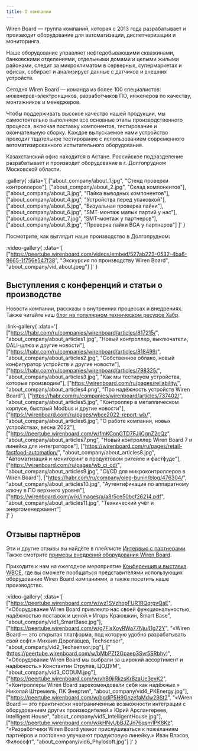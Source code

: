 ```yaml
---
title: О компании
---
```


Wiren Board — группа компаний, которая с 2013 года разрабатывает и производит оборудование для автоматизации, диспетчеризации и мониторинга.

Наше оборудование управляет нефтедобывающими скважинами, банковскими отделениями, отдельными домами и целыми жилыми районами, следит за микроклиматом в серверных, супермаркетах и офисах, собирает и анализирует данные с датчиков и внешних устройств.

Сегодня Wiren Board — команда из более 100 специалистов: инженеров-электронщиков, разработчиков ПО, инженеров по качеству, монтажников и менеджеров.

Чтобы поддерживать высокое качество нашей продукции, мы самостоятельно выполняем все основные этапы производственного процесса, включая поставку компонентов, тестирование и окончательную сборку. Каждое выпускаемое нами устройство проходит тщательное тестирование с использованием современного автоматизированного испытательного оборудования.

Казахстанский офис находится в Астане. Российское подразделение разрабатывает и производит оборудование в г. Долгопрудном Московской области.

:gallery{ 
    :data='[ 
        ["about_company/about_1.jpg", "Стенд проверки контроллеров"], ["about_company/about_2.jpg", "Склад компонентов"],    ["about_company/about_3.jpg", "Пайка выводных компонентов"], ["about_company/about_4.jpg", "Устройства перед упаковкой"], ["about_company/about_5.jpg", "Визуальная проверка пайки"], ["about_company/about_6.jpg", "SMT-монтаж малых партий у нас"], ["about_company/about_7.jpg", "SMT-монтаж у партнеров"], ["about_company/about_8.jpg", "Проверка пайки BGA у партнеров"]
        ]'
        }

Посмотрите, как выглядит наше производство в Долгопрудном:

:video-gallery{
    :data='[
        ["https://peertube.wirenboard.com/videos/embed/527ab223-0532-4ba6-9665-1f756e547f38", "Экскурсия по производству Wiren Board", "about_company/vid_about.jpeg"]
        ]'
}


## Выступления с конференций и статьи о производстве
Новости компании, рассказы о внутренних процессах и внедрениях. Также читайте наш [блог на популярном техническом ресурсе Хабр](https://habr.com/ru/companies/wirenboard/articles/).

:link-gallery{
    :data='[
        ["https://habr.com/ru/companies/wirenboard/articles/817215/", "about_company/about_articles1.jpg", "Новый контроллер, выключатели, DALI-шлюз и другие новости"],
        ["https://habr.com/ru/companies/wirenboard/articles/818499/", "about_company/about_articles2.jpg", "Собственное облако, новый конфигуратор устройств и другие новости"],
        ["https://habr.com/ru/companies/wirenboard/articles/798325/", "about_company/about_articles3.jpg", "Как мы тестируем устройства, которые производим"],
        ["https://wirenboard.com/ru/pages/reliability/", "about_company/about_articles4.png", "Про надёжность устройств Wiren Board"],
        ["https://habr.com/ru/companies/wirenboard/articles/737402/", "about_company/about_articles5.jpg", "Контроллер в металлическом корпусе, быстрый Modbus и другие новости"],
        ["https://wirenboard.com/ru/pages/wbce2022-report-wb/", "about_company/about_articles6.jpg", "О работе компании, новых устройствах, весна 2022"],
        ["https://peertube.wirenboard.com/w/fmKConGTD7FJjiCgnZ2cQz", "about_company/about_articles7.png", "Новый контроллер Wiren Board 7 и линейка для интеграторов"],
        ["https://wirenboard.com/ru/pages/retail-fastfood-automation/", "about_company/about_articles8.jpg", "Автоматизация и мониторинг в продуктовом ритейле и фастфуде"],
        ["https://wirenboard.com/ru/pages/wb_ci_cd/", "about_company/about_articles9.jpg", "CI/CD для микроконтроллеров в Wiren Board"],
        ["https://habr.com/ru/company/oleg-bunin/blog/476304/", "about_company/about_articles10.jpg", "Аутентификация по аппаратному ключу в ПО верхнего уровня"],
        ["https://wirenboard.com/wiki/images/a/a8/5ce50bcf26214.pdf", "about_company/about_articles11.jpg", "Технический учёт и энергоменеджмент"]               
    ]'
}


## Отзывы партнёров
Эти и другие отзывы вы найдёте в плейлисте [Интервью с партнерами](https://peertube.wirenboard.com/w/p/qU5jWXxTYH2omMuSAhkMjG?playlistPosition=1). Также смотрите [примеры внедрений оборудования Wiren Board](https://wirenboard.com/ru/contents/solutions).

Приходите к нам на ежегодное мероприятие [Конференция и выставка WBCE](https://wirenboard.com/ru/contents/wbce), где вы сможете пообщаться представителями использующих оборудование Wiren Board компаниями, а также посетить наше производство.

:video-gallery{
    :data='[
        ["https://peertube.wirenboard.com/w/wz1SVzhopFUR1RQqrgvQaE", "«Оборудование Wiren Board привлекло нас своей функциональностью, надёжностью поставок и ценой.» Игорь Краюшкин, Smart Base", "about_company/vid1_SmartBase.jpg"],
        ["https://peertube.wirenboard.com/w/g7FisXoyRWa77Nju41g72Y", "«Wiren Board — это открытая платформа, под которую удобно разрабатывать свой софт.» Михаил Дорогавцев, Techsensor", "about_company/vid2_Techsensor.jpg"],
        ["(https://peertube.wirenboard.com/w/bMbPZf2Gpaep3Svr5SRbhy)", "«Оборудование Wiren Board мы выбрали за широкий ассортимент и надёжность.» Константин Струлев, ЦОДУМ", "about_company/vid3_CODUM.jpg"],
        ["https://peertube.wirenboard.com/w/vhB9jiRkzsKr8zaUe3evK2", "«Контроллеры Wiren Board зарекомендовали себя как надёжные.» Николай Штремель, ПК Энергия", "about_company/vid4_PKEnergy.jpg"],
        ["https://peertube.wirenboard.com/w/bgdiP5H9GnzefaMdw29St2", "«Wiren Board — это практически неограниченные возможности интеграции с оборудованием других производителей.» Юрий Арслангереев, Intelligent House", "about_company/vid5_IntelligentHouse.jpg"],
        ["https://peertube.wirenboard.com/w/kHNyUbBJZJn76qsm1PK8Kz", "«Разработчики Wiren Board умеют прислушиваться к пожеланиям партнёров и постоянно улучшают продуктовую линейку.» Иван Власов, Философт", "about_company/vid6_Phylosoft.jpg"]
    ]'
}
